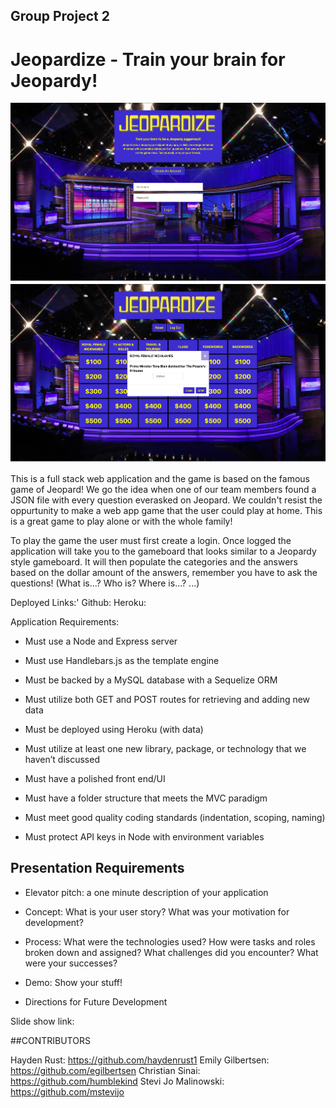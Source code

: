 ## Group Project 2
# Jeopardize - Train your brain for Jeopardy! 
![Jeopardize Login](./screen-shot_1.png)
![Jeopardize Login](./screen-shot_2.png)

This is a full stack web application and the game is based on the famous game of Jeopard! We go the idea when one of our team members found a 
JSON file with every question everasked on Jeopard. We couldn't resist the oppurtunity to make a web app game that the user could play at home. 
This is a great game to play alone or with the whole family!

To play the game the user must first create a login. Once logged the application will take you to the gameboard that looks similar to a Jeopardy
style gameboard. It will then populate the categories and the answers based on the dollar amount of the answers, remember you have to ask the 
questions! (What is...? Who is? Where is...? ...) 

Deployed Links:'
Github:
Heroku:


Application Requirements:
* Must use a Node and Express server

* Must use Handlebars.js as the template engine

* Must be backed by a MySQL database with a Sequelize ORM

* Must utilize both GET and POST routes for retrieving and adding new data

* Must be deployed using Heroku (with data)

* Must utilize at least one new library, package, or technology that we haven’t discussed

* Must have a polished front end/UI

* Must have a folder structure that meets the MVC paradigm

* Must meet good quality coding standards (indentation, scoping, naming)

* Must protect API keys in Node with environment variables

## Presentation Requirements

* Elevator pitch: a one minute description of your application

* Concept: What is your user story? What was your motivation for development?

* Process: What were the technologies used? How were tasks and roles broken down and assigned? What challenges did you encounter? What were your successes?

* Demo: Show your stuff!

* Directions for Future Development

Slide show link:

##CONTRIBUTORS

Hayden Rust: https://github.com/haydenrust1
Emily Gilbertsen: https://github.com/egilbertsen
Christian Sinai: https://github.com/humblekind
Stevi Jo Malinowski: https://github.com/mstevijo

